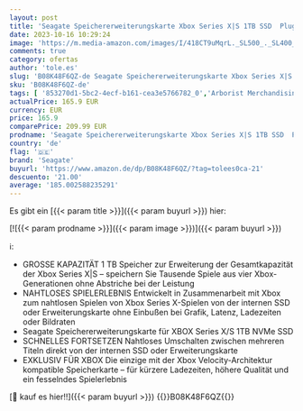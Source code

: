 ```yaml
---
layout: post
title: 'Seagate Speichererweiterungskarte Xbox Series X|S 1TB SSD  Plug and Play NVMe-Erweiterungs-SDD Xbox Series X|S  offiziel lizensiert  inkl. 2 Jahre Rescue Service  Modellnr.: STJR1000400'
date: 2023-10-16 10:29:24
image: 'https://m.media-amazon.com/images/I/418CT9uMqrL._SL500_._SL400_.jpg'
comments: true
category: ofertas
author: 'tole.es'
slug: 'B08K48F6QZ-de Seagate Speichererweiterungskarte Xbox Series X|S 1TB SSD...'
sku: 'B08K48F6QZ-de'
tags: [ '853270d1-5bc2-4ecf-b161-cea3e5766782_0','Arborist Merchandising Root','Aufbewahrung für Xbox Series X & S','Computer & Zubehör','Custom Stores','Datenspeicher','Games','Hüllen & Taschen für die Xbox Series X','Interne SSD','Interne Solid State Drives','Interner Speicher','Komponenten','PC','PC-Gaming','Self Service','Special Features Stores','Xbox Series X & S','Zubehör für Xbox Series X & S','a4cbee59-f823-40fe-831a-7de64f655f6f_0','a4cbee59-f823-40fe-831a-7de64f655f6f_6301','seagate','🇩🇪', ]
actualPrice: 165.9 EUR
currency: EUR
price: 165.9
comparePrice: 209.99 EUR
prodname: 'Seagate Speichererweiterungskarte Xbox Series X|S 1TB SSD  Plug and Play NVMe-Erweiterungs-SDD Xbox Series X|S  offiziel lizensiert  inkl. 2 Jahre Rescue Service  Modellnr.: STJR1000400'
country: 'de'
flag: '🇩🇪'
brand: 'Seagate'
buyurl: 'https://www.amazon.de/dp/B08K48F6QZ/?tag=tolees0ca-21'
descuento: '21.00'
average: '185.002588235291'
---
```


Es gibt ein [{{< param title >}}]({{< param buyurl >}}) hier:

[![{{< param prodname >}}]({{< param image >}})]({{< param buyurl >}})

ℹ️:

- GROSSE KAPAZITÄT 1 TB Speicher zur Erweiterung der Gesamtkapazität der Xbox Series X|S – speichern Sie Tausende Spiele aus vier Xbox-Generationen ohne Abstriche bei der Leistung
- NAHTLOSES SPIELERLEBNIS Entwickelt in Zusammenarbeit mit Xbox zum nahtlosen Spielen von Xbox Series X-Spielen von der internen SSD oder Erweiterungskarte ohne Einbußen bei Grafik, Latenz, Ladezeiten oder Bildraten
- Seagate Speichererweiterungskarte für XBOX Series X/S 1TB NVMe SSD
- SCHNELLES FORTSETZEN Nahtloses Umschalten zwischen mehreren Titeln direkt von der internen SSD oder Erweiterungskarte
- EXKLUSIV FÜR XBOX Die einzige mit der Xbox Velocity-Architektur kompatible Speicherkarte – für kürzere Ladezeiten, höhere Qualität und ein fesselndes Spielerlebnis

[🛒 kauf es hier!!]({{< param buyurl >}})
{{<world>}}B08K48F6QZ{{</world>}}
